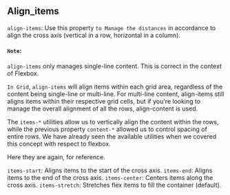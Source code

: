## Align_items

`align-items`: Use this property `to Manage the distances` in accordance to align the cross axis (vertical in a row, horizontal in a column).

#### `Note`:

`align-items` only manages single-line content. This is correct in the context of Flexbox.

`In Grid`, `align-items` will align items within each grid area, regardless of the content being single-line or multi-line. For multi-line content, align-items still aligns items within their respective grid cells, but if you're looking to manage the overall alignment of all the rows, align-content is used.

The `items-*` utilities allow us to vertically align the content within the rows, while the previous property `content-*` allowed us to control spacing of entire rows. We have already seen the available utilities when we covered this concept with respect to flexbox.

Here they are again, for reference.

`items-start`: Aligns items to the start of the cross axis.
`items-end`: Aligns items to the end of the cross axis.
`items-center`: Centers items along the cross axis.
`items-stretch`: Stretches flex items to fill the container (default).
